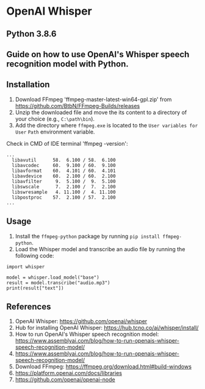 # OpenAI Whisper

## Python 3.8.6

## Guide on how to use OpenAI's Whisper speech recognition model with Python.

## Installation

1. Download FFmpeg 'ffmpeg-master-latest-win64-gpl.zip' from https://github.com/BtbN/FFmpeg-Builds/releases
2. Unzip the downloaded file and move the its content to a directory of your choice (e.g., `C:\path\bin`).
3. Add the directory where `ffmpeg.exe` is located to the `User variables for User` `Path` environment variable. 


Check in CMD of IDE terminal 'ffmpeg -version':
```
...
  libavutil      58.  6.100 / 58.  6.100
  libavcodec     60.  9.100 / 60.  9.100
  libavformat    60.  4.101 / 60.  4.101
  libavdevice    60.  2.100 / 60.  2.100
  libavfilter     9.  5.100 /  9.  5.100
  libswscale      7.  2.100 /  7.  2.100
  libswresample   4. 11.100 /  4. 11.100
  libpostproc    57.  2.100 / 57.  2.100
...
```

## Usage

1. Install the `ffmpeg-python` package by running `pip install ffmpeg-python`.
2. Load the Whisper model and transcribe an audio file by running the following code:

``` 
import whisper

model = whisper.load_model("base")
result = model.transcribe("audio.mp3")
print(result["text"])
```

## References
 
1. OpenAI Whisper: https://github.com/openai/whisper
2. Hub for installing OpenAI Whisper: https://hub.tcno.co/ai/whisper/install/
3. How to run OpenAI's Whisper speech recognition model: https://www.assemblyai.com/blog/how-to-run-openais-whisper-speech-recognition-model/
4. https://www.assemblyai.com/blog/how-to-run-openais-whisper-speech-recognition-model/
5. Download FFmpeg: https://ffmpeg.org/download.html#build-windows
6. https://platform.openai.com/docs/libraries
7. https://github.com/openai/openai-node
 
